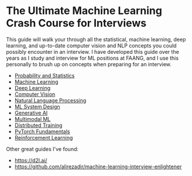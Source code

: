 # The Ultimate Machine Learning Crash Course for Interviews

This guide will walk your through all the statistical, machine learning, deep learning, and up-to-date computer vision and NLP concepts you could possibly encounter in an interview. I have developed this guide over the years as I study and interview for ML positions at FAANG, and I use this personally to brush up on concepts when preparing for an interview.

- [Probability and Statistics](https://github.com/RdoubleA/MLprep/blob/master/statistics.md)
- [Machine Learning](https://github.com/RdoubleA/MLprep/blob/master/machine_learning.md)
- [Deep Learning](https://github.com/RdoubleA/MLprep/blob/master/deep_learning.md)
- [Computer Vision](https://github.com/RdoubleA/MLprep/blob/master/computer_vision.md)
- [Natural Language Processing](https://github.com/RdoubleA/MLprep/blob/master/nlp.md)
- [ML System Design](https://github.com/RdoubleA/MLprep/blob/master/system_design.md)
- [Generative AI](https://github.com/RdoubleA/MLprep/blob/master/generative.md)
- [Multimodal ML](https://github.com/RdoubleA/MLprep/blob/master/multimodal.md)
- [Distributed Training](https://github.com/RdoubleA/MLprep/blob/master/distributed.md)
- [PyTorch Fundamentals](https://github.com/RdoubleA/MLprep/blob/master/pytorch.md)
- [Reinforcement Learning](https://github.com/RdoubleA/MLprep/blob/master/reinforcement_learning.md)

Other great guides I've found:
- https://d2l.ai/
- https://github.com/alirezadir/machine-learning-interview-enlightener












